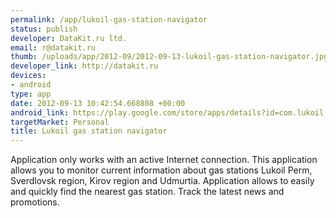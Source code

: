 ```yaml
--- 
permalink: /app/lukoil-gas-station-navigator
status: publish
developer: DataKit.ru ltd.
email: r@datakit.ru
thumb: /uploads/app/2012-09/2012-09-13-lukoil-gas-station-navigator.jpg
developer_link: http://datakit.ru
devices: 
- android
type: app
date: 2012-09-13 10:42:54.668808 +00:00
android_link: https://play.google.com/store/apps/details?id=com.lukoil.lukoil
targetMarket: Personal
title: Lukoil gas station navigator
---
```


Application only works with an active Internet connection.
This application allows you to monitor current information about gas stations Lukoil Perm, Sverdlovsk region, Kirov region and Udmurtia.
Application allows to easily and quickly find the nearest gas station.
Track the latest news and promotions.
